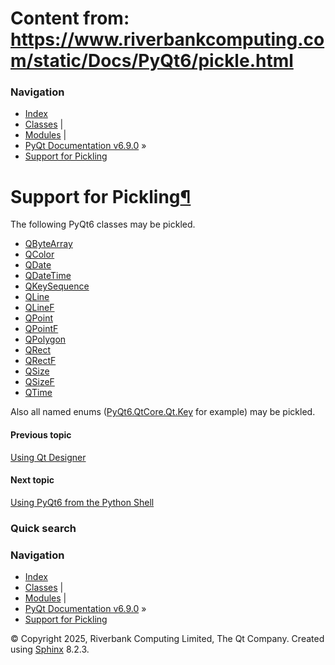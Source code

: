 # Content from: https://www.riverbankcomputing.com/static/Docs/PyQt6/pickle.html

### Navigation
  * [Index](https://www.riverbankcomputing.com/static/Docs/PyQt6/genindex.html "General index")
  * [Classes](https://www.riverbankcomputing.com/static/Docs/PyQt6/sip-classes.html "Index of all classes") |
  * [Modules](https://www.riverbankcomputing.com/static/Docs/PyQt6/module_index.html "Index of all modules") |
  * [PyQt Documentation v6.9.0](https://www.riverbankcomputing.com/static/Docs/PyQt6/index.html) »
  * [Support for Pickling](https://www.riverbankcomputing.com/static/Docs/PyQt6/pickle.html)


# Support for Pickling[¶](https://www.riverbankcomputing.com/static/Docs/PyQt6/pickle.html#support-for-pickling "Link to this heading")
The following PyQt6 classes may be pickled.
  * [QByteArray](https://www.riverbankcomputing.com/static/Docs/PyQt6/api/qtcore/qbytearray.html)
  * [QColor](https://www.riverbankcomputing.com/static/Docs/PyQt6/api/qtgui/qcolor.html)
  * [QDate](https://www.riverbankcomputing.com/static/Docs/PyQt6/api/qtcore/qdate.html)
  * [QDateTime](https://www.riverbankcomputing.com/static/Docs/PyQt6/api/qtcore/qdatetime.html)
  * [QKeySequence](https://www.riverbankcomputing.com/static/Docs/PyQt6/api/qtgui/qkeysequence.html)
  * [QLine](https://www.riverbankcomputing.com/static/Docs/PyQt6/api/qtcore/qline.html)
  * [QLineF](https://www.riverbankcomputing.com/static/Docs/PyQt6/api/qtcore/qlinef.html)
  * [QPoint](https://www.riverbankcomputing.com/static/Docs/PyQt6/api/qtcore/qpoint.html)
  * [QPointF](https://www.riverbankcomputing.com/static/Docs/PyQt6/api/qtcore/qpointf.html)
  * [QPolygon](https://www.riverbankcomputing.com/static/Docs/PyQt6/api/qtgui/qpolygon.html)
  * [QRect](https://www.riverbankcomputing.com/static/Docs/PyQt6/api/qtcore/qrect.html)
  * [QRectF](https://www.riverbankcomputing.com/static/Docs/PyQt6/api/qtcore/qrectf.html)
  * [QSize](https://www.riverbankcomputing.com/static/Docs/PyQt6/api/qtcore/qsize.html)
  * [QSizeF](https://www.riverbankcomputing.com/static/Docs/PyQt6/api/qtcore/qsizef.html)
  * [QTime](https://www.riverbankcomputing.com/static/Docs/PyQt6/api/qtcore/qtime.html)


Also all named enums ([PyQt6.QtCore.Qt.Key](https://www.riverbankcomputing.com/static/Docs/PyQt6/api/qtcore/qt.html#Key) for example) may be pickled.
#### Previous topic
[Using Qt Designer](https://www.riverbankcomputing.com/static/Docs/PyQt6/designer.html "previous chapter")
#### Next topic
[Using PyQt6 from the Python Shell](https://www.riverbankcomputing.com/static/Docs/PyQt6/python_shell.html "next chapter")
### Quick search
### Navigation
  * [Index](https://www.riverbankcomputing.com/static/Docs/PyQt6/genindex.html "General index")
  * [Classes](https://www.riverbankcomputing.com/static/Docs/PyQt6/sip-classes.html "Index of all classes") |
  * [Modules](https://www.riverbankcomputing.com/static/Docs/PyQt6/module_index.html "Index of all modules") |
  * [PyQt Documentation v6.9.0](https://www.riverbankcomputing.com/static/Docs/PyQt6/index.html) »
  * [Support for Pickling](https://www.riverbankcomputing.com/static/Docs/PyQt6/pickle.html)


© Copyright 2025, Riverbank Computing Limited, The Qt Company. Created using [Sphinx](https://www.sphinx-doc.org/) 8.2.3. 
